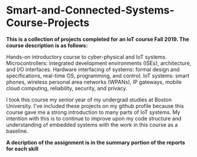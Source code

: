 # Smart-and-Connected-Systems-Course-Projects

**This is a collection of projects completed for an IoT course Fall 2019. The course description is as follows:**


Hands-on introductory course to cyber-physical and IoT systems. Microcontrollers: integrated development environments (ISEs), architecture, and I/O interfaces. Hardware interfacing of systems: formal design and specifications, real-time OS, programming, and control. IoT systems: smart phones, wireless personal area networks (WPANs), IP gateways, mobile cloud computing, reliability, security, and privacy.


I took this course my senior year of my undergrad studies at Boston University. I've included these projects on my github profile because this course gave me a strong introduction to many parts of IoT systems. My intention with this is to continue to improve upon my code structure and understanding of embedded systems with the work in this course as a baseline.

**A decription of the assignment is in the summary portion of the reports for each skill**
